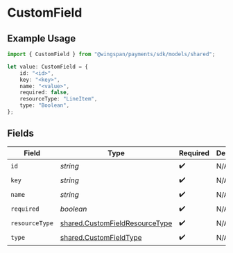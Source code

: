 # CustomField

## Example Usage

```typescript
import { CustomField } from "@wingspan/payments/sdk/models/shared";

let value: CustomField = {
    id: "<id>",
    key: "<key>",
    name: "<value>",
    required: false,
    resourceType: "LineItem",
    type: "Boolean",
};
```

## Fields

| Field                                                                                   | Type                                                                                    | Required                                                                                | Description                                                                             |
| --------------------------------------------------------------------------------------- | --------------------------------------------------------------------------------------- | --------------------------------------------------------------------------------------- | --------------------------------------------------------------------------------------- |
| `id`                                                                                    | *string*                                                                                | :heavy_check_mark:                                                                      | N/A                                                                                     |
| `key`                                                                                   | *string*                                                                                | :heavy_check_mark:                                                                      | N/A                                                                                     |
| `name`                                                                                  | *string*                                                                                | :heavy_check_mark:                                                                      | N/A                                                                                     |
| `required`                                                                              | *boolean*                                                                               | :heavy_check_mark:                                                                      | N/A                                                                                     |
| `resourceType`                                                                          | [shared.CustomFieldResourceType](../../../sdk/models/shared/customfieldresourcetype.md) | :heavy_check_mark:                                                                      | N/A                                                                                     |
| `type`                                                                                  | [shared.CustomFieldType](../../../sdk/models/shared/customfieldtype.md)                 | :heavy_check_mark:                                                                      | N/A                                                                                     |